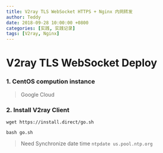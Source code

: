```yaml
---
title: V2ray TLS WebSocket HTTPS + Nginx 内网转发
author: Teddy
date: 2018-09-28 10:00:00 +0800
categories: [实践, 实践记录]
tags: [V2ray, Nginx]
---
```



# V2ray TLS WebSocket Deploy

### 1. CentOS compution instance
> Google Cloud

### 2. Install V2ray Client
```
wget https://install.direct/go.sh

bash go.sh
```

> Need Synchronize date time
`ntpdate us.pool.ntp.org`